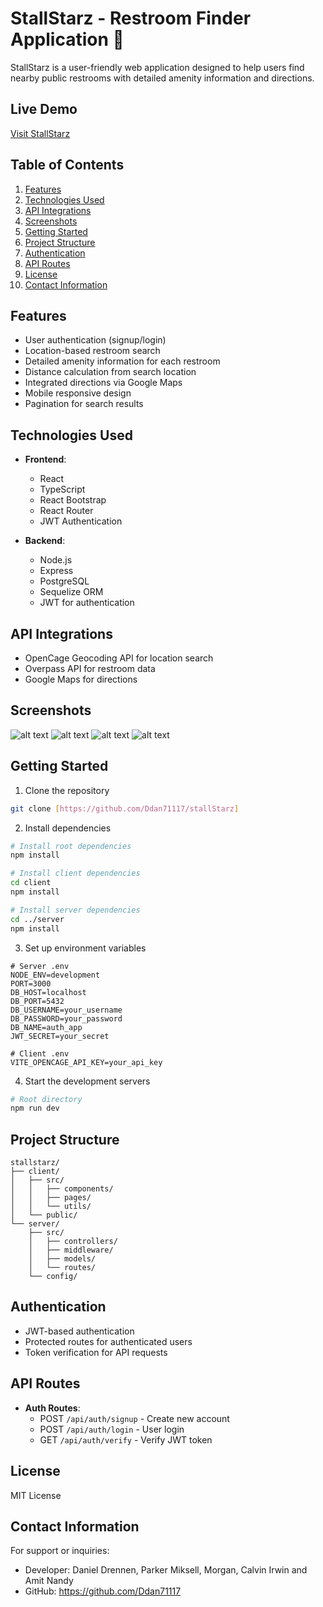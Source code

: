 # StallStarz - Restroom Finder Application 🚻

StallStarz is a user-friendly web application designed to help users find nearby public restrooms with detailed amenity information and directions.

## Live Demo
[Visit StallStarz](https://stallstarz.onrender.com)

## Table of Contents
1. [Features](#features)
2. [Technologies Used](#technologies-used)
3. [API Integrations](#api-integrations)
4. [Screenshots](#screenshots)
5. [Getting Started](#getting-started)
6. [Project Structure](#project-structure)
7. [Authentication](#authentication)
8. [API Routes](#api-routes)
9. [License](#License)
10. [Contact Information](#Contact-Information)

## Features
- User authentication (signup/login)
- Location-based restroom search
- Detailed amenity information for each restroom
- Distance calculation from search location
- Integrated directions via Google Maps
- Mobile responsive design
- Pagination for search results

## Technologies Used
- **Frontend**:
  - React
  - TypeScript
  - React Bootstrap
  - React Router
  - JWT Authentication
  
- **Backend**:
  - Node.js
  - Express
  - PostgreSQL
  - Sequelize ORM
  - JWT for authentication

## API Integrations
- OpenCage Geocoding API for location search
- Overpass API for restroom data
- Google Maps for directions

## Screenshots
![alt text](image.png) ![alt text](image-1.png)
![alt text](image-2.png) ![alt text](image-3.png)

## Getting Started
1. Clone the repository
```bash
git clone [https://github.com/Ddan71117/stallStarz]
```

2. Install dependencies
```bash
# Install root dependencies
npm install

# Install client dependencies
cd client
npm install

# Install server dependencies
cd ../server
npm install
```

3. Set up environment variables
```env
# Server .env
NODE_ENV=development
PORT=3000
DB_HOST=localhost
DB_PORT=5432
DB_USERNAME=your_username
DB_PASSWORD=your_password
DB_NAME=auth_app
JWT_SECRET=your_secret

# Client .env
VITE_OPENCAGE_API_KEY=your_api_key
```

4. Start the development servers
```bash
# Root directory
npm run dev
```

## Project Structure
```
stallstarz/
├── client/
│   ├── src/
│   │   ├── components/
│   │   ├── pages/
│   │   └── utils/
│   └── public/
└── server/
    ├── src/
    │   ├── controllers/
    │   ├── middleware/
    │   ├── models/
    │   └── routes/
    └── config/
```

## Authentication
- JWT-based authentication
- Protected routes for authenticated users
- Token verification for API requests

## API Routes
- **Auth Routes**:
  - POST `/api/auth/signup` - Create new account
  - POST `/api/auth/login` - User login
  - GET `/api/auth/verify` - Verify JWT token

## License
MIT License

## Contact Information

For support or inquiries:
- Developer: Daniel Drennen, Parker Miksell, Morgan, Calvin Irwin and Amit Nandy
- GitHub: https://github.com/Ddan71117

